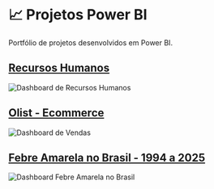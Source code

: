 # 📈 Projetos Power BI
Portfólio de projetos desenvolvidos em Power BI.

## [Recursos Humanos](https://github.com/Scorsato7/analise-rh)
![Dashboard de Recursos Humanos](https://imgur.com/TCAjKxL.png)

## [Olist - Ecommerce](https://github.com/Scorsato7/olist-ecommerce)
![Dashboard de Vendas](https://imgur.com/ATBelbl.png)

## [Febre Amarela no Brasil - 1994 a 2025](https://github.com/Scorsato7/febre-amarela-br)
![Dashboard Febre Amarela no Brasil](https://imgur.com/e6uIblY.png)
